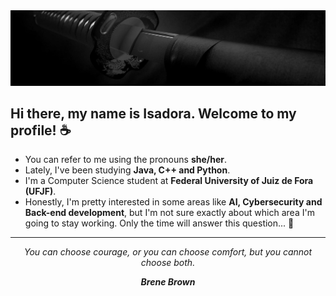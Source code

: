 <div align="center">
<img src="./assets/katana.png">
</div>

## Hi there, my name is Isadora. Welcome to my profile! ☕
- You can refer to me using the pronouns **she/her**.
- Lately, I've been studying **Java, C++ and Python**.
- I'm a Computer Science student at **Federal University of Juiz de Fora (UFJF)**.
- Honestly, I'm pretty interested in some areas like **AI, Cybersecurity and Back-end development**, but I'm not sure exactly about which area I'm going to stay working. Only the time will answer this question... 👀

---

<p align="center"><i>You can choose courage, or you can choose comfort, but you cannot choose both.</i></p>
<p align="center"><i><strong>Brene Brown</strong></i></p>
